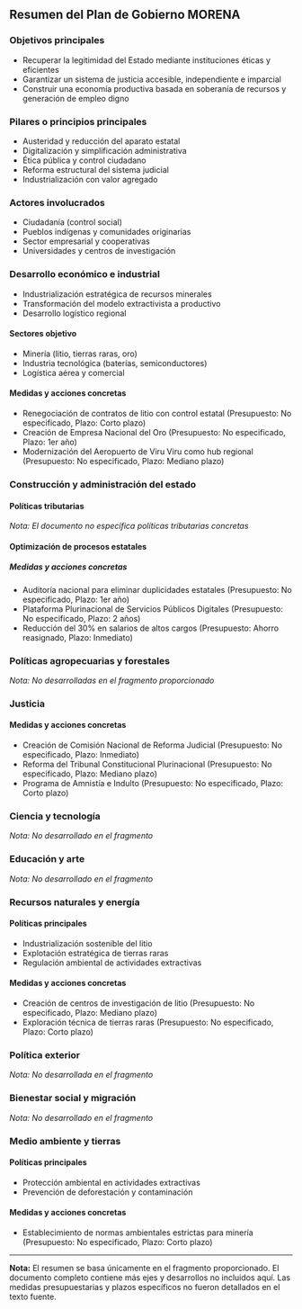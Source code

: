 ## Resumen del Plan de Gobierno MORENA

### Objetivos principales
- Recuperar la legitimidad del Estado mediante instituciones éticas y eficientes
- Garantizar un sistema de justicia accesible, independiente e imparcial
- Construir una economía productiva basada en soberanía de recursos y generación de empleo digno

### Pilares o principios principales
- Austeridad y reducción del aparato estatal
- Digitalización y simplificación administrativa
- Ética pública y control ciudadano
- Reforma estructural del sistema judicial
- Industrialización con valor agregado

### Actores involucrados
- Ciudadanía (control social)
- Pueblos indígenas y comunidades originarias
- Sector empresarial y cooperativas
- Universidades y centros de investigación

### Desarrollo económico e industrial
- Industrialización estratégica de recursos minerales
- Transformación del modelo extractivista a productivo
- Desarrollo logístico regional

#### Sectores objetivo
- Minería (litio, tierras raras, oro)
- Industria tecnológica (baterías, semiconductores)
- Logística aérea y comercial

#### Medidas y acciones concretas
- Renegociación de contratos de litio con control estatal (Presupuesto: No especificado, Plazo: Corto plazo)
- Creación de Empresa Nacional del Oro (Presupuesto: No especificado, Plazo: 1er año)
- Modernización del Aeropuerto de Viru Viru como hub regional (Presupuesto: No especificado, Plazo: Mediano plazo)

### Construcción y administración del estado

#### Políticas tributarias
*Nota: El documento no especifica políticas tributarias concretas*

#### Optimización de procesos estatales

##### Medidas y acciones concretas
- Auditoría nacional para eliminar duplicidades estatales (Presupuesto: No especificado, Plazo: 1er año)
- Plataforma Plurinacional de Servicios Públicos Digitales (Presupuesto: No especificado, Plazo: 2 años)
- Reducción del 30% en salarios de altos cargos (Presupuesto: Ahorro reasignado, Plazo: Inmediato)

### Políticas agropecuarias y forestales
*Nota: No desarrolladas en el fragmento proporcionado*

### Justicia

#### Medidas y acciones concretas
- Creación de Comisión Nacional de Reforma Judicial (Presupuesto: No especificado, Plazo: Inmediato)
- Reforma del Tribunal Constitucional Plurinacional (Presupuesto: No especificado, Plazo: Mediano plazo)
- Programa de Amnistía e Indulto (Presupuesto: No especificado, Plazo: Corto plazo)

### Ciencia y tecnología
*Nota: No desarrollado en el fragmento*

### Educación y arte
*Nota: No desarrollado en el fragmento*

### Recursos naturales y energía

#### Políticas principales
- Industrialización sostenible del litio
- Explotación estratégica de tierras raras
- Regulación ambiental de actividades extractivas

#### Medidas y acciones concretas
- Creación de centros de investigación de litio (Presupuesto: No especificado, Plazo: Mediano plazo)
- Exploración técnica de tierras raras (Presupuesto: No especificado, Plazo: Corto plazo)

### Política exterior
*Nota: No desarrollada en el fragmento*

### Bienestar social y migración
*Nota: No desarrollado en el fragmento*

### Medio ambiente y tierras

#### Políticas principales    
- Protección ambiental en actividades extractivas
- Prevención de deforestación y contaminación

#### Medidas y acciones concretas
- Establecimiento de normas ambientales estrictas para minería (Presupuesto: No especificado, Plazo: Corto plazo)

---

**Nota:** El resumen se basa únicamente en el fragmento proporcionado. El documento completo contiene más ejes y desarrollos no incluidos aquí. Las medidas presupuestarias y plazos específicos no fueron detallados en el texto fuente.